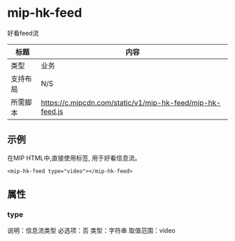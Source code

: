 ﻿# mip-hk-feed

好看feed流

|标题|内容|
|---|---|
|类型|业务|
|支持布局|N/S|
|所需脚本|https://c.mipcdn.com/static/v1/mip-hk-feed/mip-hk-feed.js|

## 示例

在MIP HTML中,直接使用标签, 用于好看信息流。

```
<mip-hk-feed type="video"></mip-hk-feed>
```

## 属性

### type

说明：信息流类型
必选项：否
类型：字符串
取值范围：video
